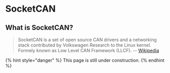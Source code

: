# SocketCAN

## What is SocketCAN?

> SocketCAN is a set of open source CAN drivers and a networking stack contributed by Volkswagen Research to the Linux kernel. Formely known as Low Level CAN Framework \(LLCF\). -- [Wikipedia](https://en.wikipedia.org/wiki/SocketCAN)

{% hint style="danger" %}
This page is still under construction.
{% endhint %}

